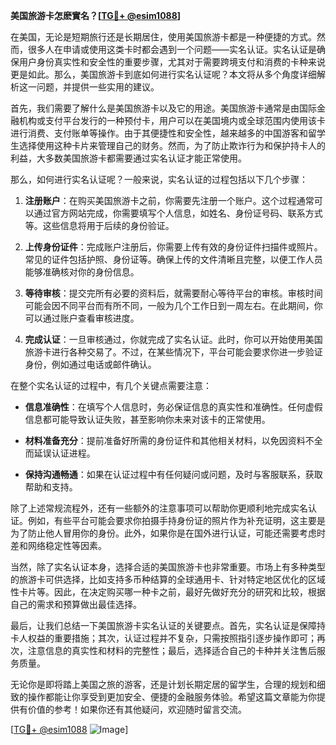 **美国旅游卡怎麽實名？[[TG💪+ @esim1088](https://t.me/s/esim1088)]**

在美国，无论是短期旅行还是长期居住，使用美国旅游卡都是一种便捷的方式。然而，很多人在申请或使用这类卡时都会遇到一个问题——实名认证。实名认证是确保用户身份真实性和安全性的重要步骤，尤其对于需要跨境支付和消费的卡种来说更是如此。那么，美国旅游卡到底如何进行实名认证呢？本文将从多个角度详细解析这一问题，并提供一些实用的建议。

首先，我们需要了解什么是美国旅游卡以及它的用途。美国旅游卡通常是由国际金融机构或支付平台发行的一种预付卡，用户可以在美国境内或全球范围内使用该卡进行消费、支付账单等操作。由于其便捷性和安全性，越来越多的中国游客和留学生选择使用这种卡片来管理自己的财务。然而，为了防止欺诈行为和保护持卡人的利益，大多数美国旅游卡都需要通过实名认证才能正常使用。

那么，如何进行实名认证呢？一般来说，实名认证的过程包括以下几个步骤：

1. **注册账户**：在购买美国旅游卡之前，你需要先注册一个账户。这个过程通常可以通过官方网站完成，你需要填写个人信息，如姓名、身份证号码、联系方式等。这些信息将用于后续的身份验证。

2. **上传身份证件**：完成账户注册后，你需要上传有效的身份证件扫描件或照片。常见的证件包括护照、身份证等。确保上传的文件清晰且完整，以便工作人员能够准确核对你的身份信息。

3. **等待审核**：提交完所有必要的资料后，就需要耐心等待平台的审核。审核时间可能会因不同平台而有所不同，一般为几个工作日到一周左右。在此期间，你可以通过账户查看审核进度。

4. **完成认证**：一旦审核通过，你就完成了实名认证。此时，你可以开始使用美国旅游卡进行各种交易了。不过，在某些情况下，平台可能会要求你进一步验证身份，例如通过电话或邮件确认。

在整个实名认证的过程中，有几个关键点需要注意：

- **信息准确性**：在填写个人信息时，务必保证信息的真实性和准确性。任何虚假信息都可能导致认证失败，甚至影响你未来对该卡的正常使用。
  
- **材料准备充分**：提前准备好所需的身份证件和其他相关材料，以免因资料不全而延误认证进程。

- **保持沟通畅通**：如果在认证过程中有任何疑问或问题，及时与客服联系，获取帮助和支持。

除了上述常规流程外，还有一些额外的注意事项可以帮助你更顺利地完成实名认证。例如，有些平台可能会要求你拍摄手持身份证的照片作为补充证明，这主要是为了防止他人冒用你的身份。此外，如果你是在国外进行认证，可能还需要考虑时差和网络稳定性等因素。

当然，除了实名认证本身，选择合适的美国旅游卡也非常重要。市场上有多种类型的旅游卡可供选择，比如支持多币种结算的全球通用卡、针对特定地区优化的区域性卡片等。因此，在决定购买哪一种卡之前，最好先做好充分的研究和比较，根据自己的需求和预算做出最佳选择。

最后，让我们总结一下美国旅游卡实名认证的关键要点。首先，实名认证是保障持卡人权益的重要措施；其次，认证过程并不复杂，只需按照指引逐步操作即可；再次，注意信息的真实性和材料的完整性；最后，选择适合自己的卡种并关注售后服务质量。

无论你是即将踏上美国之旅的游客，还是计划长期定居的留学生，合理的规划和细致的操作都能让你享受到更加安全、便捷的金融服务体验。希望这篇文章能为你提供有价值的参考！如果你还有其他疑问，欢迎随时留言交流。

[[TG💪+ @esim1088](https://t.me/s/esim1088) ![Image](https://i.postimg.cc/4NQfJmqS/Snipaste-2025-05-13-00-14-12.png)]